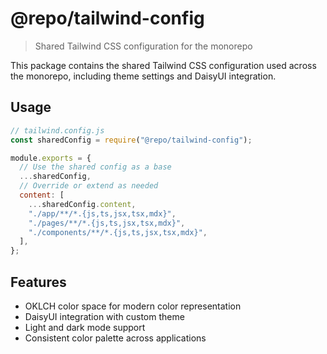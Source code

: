 # @repo/tailwind-config

> Shared Tailwind CSS configuration for the monorepo

This package contains the shared Tailwind CSS configuration used across the monorepo, including theme settings and DaisyUI integration.

## Usage

```js
// tailwind.config.js
const sharedConfig = require("@repo/tailwind-config");

module.exports = {
  // Use the shared config as a base
  ...sharedConfig,
  // Override or extend as needed
  content: [
    ...sharedConfig.content,
    "./app/**/*.{js,ts,jsx,tsx,mdx}",
    "./pages/**/*.{js,ts,jsx,tsx,mdx}",
    "./components/**/*.{js,ts,jsx,tsx,mdx}",
  ],
};
```

## Features

- OKLCH color space for modern color representation
- DaisyUI integration with custom theme
- Light and dark mode support
- Consistent color palette across applications